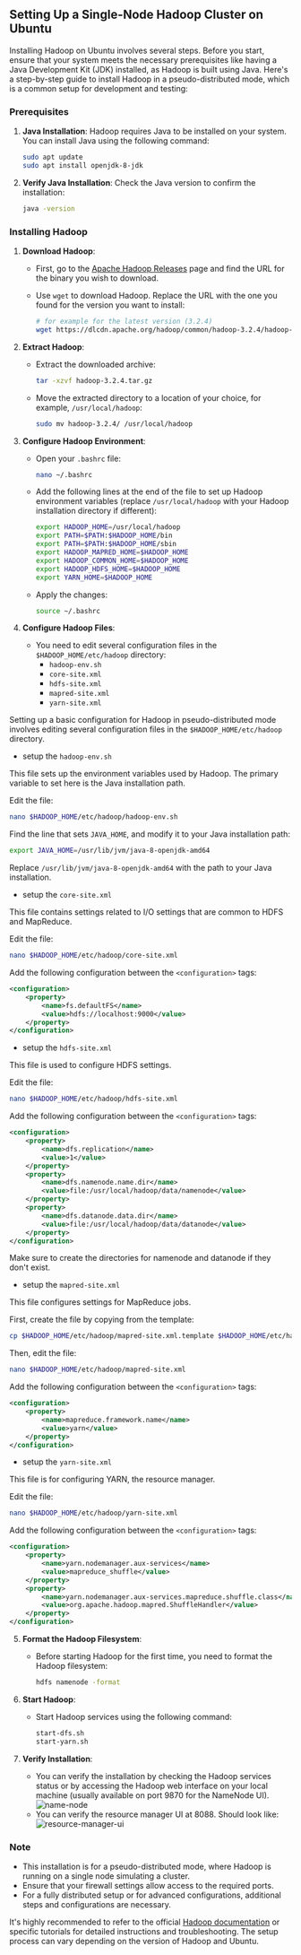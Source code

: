 ## Setting Up a Single-Node Hadoop Cluster on Ubuntu 

Installing Hadoop on Ubuntu involves several steps. Before you start, ensure that your system meets the necessary prerequisites like having a Java Development Kit (JDK) installed, as Hadoop is built using Java. Here's a step-by-step guide to install Hadoop in a pseudo-distributed mode, which is a common setup for development and testing:

### Prerequisites

1. **Java Installation**: Hadoop requires Java to be installed on your system. You can install Java using the following command:

   ```bash
   sudo apt update
   sudo apt install openjdk-8-jdk
   ```

2. **Verify Java Installation**: Check the Java version to confirm the installation:

   ```bash
   java -version
   ```

### Installing Hadoop

1. **Download Hadoop**:
   - First, go to the [Apache Hadoop Releases](https://hadoop.apache.org/releases.html) page and find the URL for the binary you wish to download.
   - Use `wget` to download Hadoop. Replace the URL with the one you found for the version you want to install:

     ```bash
     # for example for the latest version (3.2.4)
     wget https://dlcdn.apache.org/hadoop/common/hadoop-3.2.4/hadoop-3.2.4.tar.gz 
     ```

2. **Extract Hadoop**:
   - Extract the downloaded archive:

     ```bash
     tar -xzvf hadoop-3.2.4.tar.gz
     ```

   - Move the extracted directory to a location of your choice, for example, `/usr/local/hadoop`:

     ```bash
     sudo mv hadoop-3.2.4/ /usr/local/hadoop
     ```

3. **Configure Hadoop Environment**:
   - Open your `.bashrc` file:

     ```bash
     nano ~/.bashrc
     ```

   - Add the following lines at the end of the file to set up Hadoop environment variables (replace `/usr/local/hadoop` with your Hadoop installation directory if different):

     ```bash
     export HADOOP_HOME=/usr/local/hadoop
     export PATH=$PATH:$HADOOP_HOME/bin
     export PATH=$PATH:$HADOOP_HOME/sbin
     export HADOOP_MAPRED_HOME=$HADOOP_HOME
     export HADOOP_COMMON_HOME=$HADOOP_HOME
     export HADOOP_HDFS_HOME=$HADOOP_HOME
     export YARN_HOME=$HADOOP_HOME
     ```

   - Apply the changes:

     ```bash
     source ~/.bashrc
     ```

4. **Configure Hadoop Files**:
   - You need to edit several configuration files in the `$HADOOP_HOME/etc/hadoop` directory:
     - `hadoop-env.sh`
     - `core-site.xml`
     - `hdfs-site.xml`
     - `mapred-site.xml`
     - `yarn-site.xml`

Setting up a basic configuration for Hadoop in pseudo-distributed mode involves editing several configuration files in the `$HADOOP_HOME/etc/hadoop` directory.

- setup the `hadoop-env.sh`

This file sets up the environment variables used by Hadoop. The primary variable to set here is the Java installation path.

Edit the file:

```bash
nano $HADOOP_HOME/etc/hadoop/hadoop-env.sh
```

Find the line that sets `JAVA_HOME`, and modify it to your Java installation path:

```bash
export JAVA_HOME=/usr/lib/jvm/java-8-openjdk-amd64
```

Replace `/usr/lib/jvm/java-8-openjdk-amd64` with the path to your Java installation.

- setup the `core-site.xml`

This file contains settings related to I/O settings that are common to HDFS and MapReduce.

Edit the file:

```bash
nano $HADOOP_HOME/etc/hadoop/core-site.xml
```

Add the following configuration between the `<configuration>` tags:

```xml
<configuration>
    <property>
        <name>fs.defaultFS</name>
        <value>hdfs://localhost:9000</value>
    </property>
</configuration>
```

- setup the `hdfs-site.xml`

This file is used to configure HDFS settings.

Edit the file:

```bash
nano $HADOOP_HOME/etc/hadoop/hdfs-site.xml
```

Add the following configuration between the `<configuration>` tags:

```xml
<configuration>
    <property>
        <name>dfs.replication</name>
        <value>1</value>
    </property>
    <property>
        <name>dfs.namenode.name.dir</name>
        <value>file:/usr/local/hadoop/data/namenode</value>
    </property>
    <property>
        <name>dfs.datanode.data.dir</name>
        <value>file:/usr/local/hadoop/data/datanode</value>
    </property>
</configuration>
```

Make sure to create the directories for namenode and datanode if they don't exist.

- setup the `mapred-site.xml`

This file configures settings for MapReduce jobs.

First, create the file by copying from the template:

```bash
cp $HADOOP_HOME/etc/hadoop/mapred-site.xml.template $HADOOP_HOME/etc/hadoop/mapred-site.xml
```

Then, edit the file:

```bash
nano $HADOOP_HOME/etc/hadoop/mapred-site.xml
```

Add the following configuration between the `<configuration>` tags:

```xml
<configuration>
    <property>
        <name>mapreduce.framework.name</name>
        <value>yarn</value>
    </property>
</configuration>
```

- setup the `yarn-site.xml`

This file is for configuring YARN, the resource manager.

Edit the file:

```bash
nano $HADOOP_HOME/etc/hadoop/yarn-site.xml
```

Add the following configuration between the `<configuration>` tags:

```xml
<configuration>
    <property>
        <name>yarn.nodemanager.aux-services</name>
        <value>mapreduce_shuffle</value>
    </property>
    <property>
        <name>yarn.nodemanager.aux-services.mapreduce.shuffle.class</name>
        <value>org.apache.hadoop.mapred.ShuffleHandler</value>
    </property>
</configuration>
```


5. **Format the Hadoop Filesystem**:
   - Before starting Hadoop for the first time, you need to format the Hadoop filesystem:

     ```bash
     hdfs namenode -format
     ```

6. **Start Hadoop**:
   - Start Hadoop services using the following command:

     ```bash
     start-dfs.sh
     start-yarn.sh
     ```

7. **Verify Installation**:
   - You can verify the installation by checking the Hadoop services status or by accessing the Hadoop web interface on your local machine (usually available on port 9870 for the NameNode UI).
![name-node](../data/namenode.png)
   - You can verify the resource manager UI at 8088. Should look like:
![resource-manager-ui](../data/resource-manager.png)
### Note
- This installation is for a pseudo-distributed mode, where Hadoop is running on a single node simulating a cluster.
- Ensure that your firewall settings allow access to the required ports.
- For a fully distributed setup or for advanced configurations, additional steps and configurations are necessary.

It's highly recommended to refer to the official [Hadoop documentation](https://hadoop.apache.org/) or specific tutorials for detailed instructions and troubleshooting. The setup process can vary depending on the version of Hadoop and Ubuntu.
